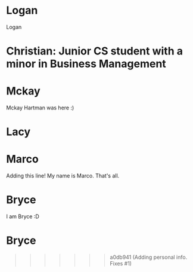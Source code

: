 # Logan

Logan

# Christian: Junior CS student with a minor in Business Management

# Mckay
Mckay Hartman was here :)
# Lacy

# Marco

Adding this line! My name is Marco. That's all.

# Bryce

I am Bryce :D

# Bryce

> > > > > > > a0db941 (Adding personal info. Fixes #1)
